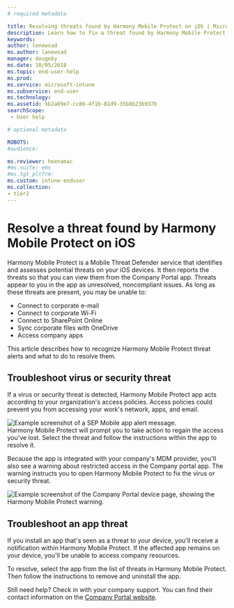 ```yaml
---
# required metadata

title: Resolving threats found by Harmony Mobile Protect on iOS | Microsoft Docs
description: Learn how to fix a threat found by Harmony Mobile Protect for iOS.
keywords:
author: lenewsad
ms.author: lanewsad
manager: dougeby
ms.date: 10/05/2018
ms.topic: end-user-help
ms.prod:
ms.service: microsoft-intune
ms.subservice: end-user
ms.technology:
ms.assetid: 5b2a69e7-cc86-4f1b-81d9-35b8b23b937b
searchScope:
 - User help

# optional metadata

ROBOTS:  
#audience:

ms.reviewer: heenamac
#ms.suite: ems
#ms.tgt_pltfrm:
ms.custom: intune-enduser
ms.collection:
- tier2
---
```


# Resolve a threat found by Harmony Mobile Protect on iOS

Harmony Mobile Protect is a Mobile Threat Defender service that identifies and assesses potential threats on your iOS devices. It then reports the threats so that you can view them from the Company Portal app. Threats appear to you in the app as unresolved, noncompliant issues. As long as these threats are present, you may be unable to:

* Connect to corporate e-mail
* Connect to corporate Wi-Fi
* Connect to SharePoint Online
* Sync corporate files with OneDrive
* Access company apps

This article describes how to recognize Harmony Mobile Protect threat alerts and what to do to resolve them.  

## Troubleshoot virus or security threat  
If a virus or security threat is detected, Harmony Mobile Protect app acts according to your organization's access policies. Access policies could prevent you from accessing your work's network, apps, and email.  

![Example screenshot of a SEP Mobile app alert message.](./media/skycure-list-of-potential-issues-android.png)  
Harmony Mobile Protect will prompt you to take action to regain the access you've lost. Select the threat and follow the instructions within the app to resolve it.

Because the app is integrated with your company's MDM provider, you'll also see a warning about restricted access in the Company portal app. The warning instructs you to open Harmony Mobile Protect to fix the virus or security threat.  

  ![Example screenshot of the Company Portal device page, showing the Harmony Mobile Protect warning.](./media/CP-lookout-virus-banner-1808.png)  

## Troubleshoot an app threat  

If you install an app that's seen as a threat to your device, you'll receive a notification within Harmony Mobile Protect. If the affected app remains on your device, you'll be unable to access company resources.  

To resolve, select the app from the list of threats in Harmony Mobile Protect. Then follow the instructions to remove and uninstall the app.  

Still need help? Check in with your company support. You can find their contact information on the [Company Portal website](https://go.microsoft.com/fwlink/?linkid=2010980).  

